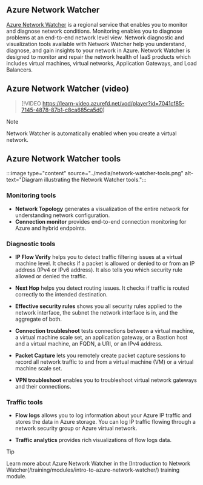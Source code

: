 
## Azure Network Watcher

[Azure Network Watcher](/azure/network-watcher/network-watcher-overview) is a regional service that enables you to monitor and diagnose network conditions. Monitoring enables you to diagnose problems at an end-to-end network level view. Network diagnostic and visualization tools available with Network Watcher help you understand, diagnose, and gain insights to your network in Azure. Network Watcher is designed to monitor and repair the network health of IaaS products which includes virtual machines, virtual networks, Application Gateways, and Load Balancers.

## Azure Network Watcher (video)

> [!VIDEO https://learn-video.azurefd.net/vod/player?id=7041cf85-7145-4878-87b1-c8ca685ca5d0]

> [!NOTE]
> Network Watcher is automatically enabled when you create a virtual network.

## Azure Network Watcher tools

:::image type="content" source="../media/network-watcher-tools.png" alt-text="Diagram illustrating the Network Watcher tools.":::

### Monitoring tools

- **Network Topology** generates a visualization of the entire network for understanding network configuration.
- **Connection monitor** provides end-to-end connection monitoring for Azure and hybrid endpoints.

### Diagnostic tools

- **IP Flow Verify** helps you to detect traffic filtering issues at a virtual machine level. It checks if a packet is allowed or denied to or from an IP address (IPv4 or IPv6 address). It also tells you which security rule allowed or denied the traffic.

- **Next Hop** helps you detect routing issues. It checks if traffic is routed correctly to the intended destination. 

- **Effective security rules** shows you all security rules applied to the network interface, the subnet the network interface is in, and the aggregate of both.

- **Connection troubleshoot** tests connections between a virtual machine, a virtual machine scale set, an application gateway, or a Bastion host and a virtual machine, an FQDN, a URI, or an IPv4 address. 

- **Packet Capture** lets you remotely create packet capture sessions to record all network traffic to and from a virtual machine (VM) or a virtual machine scale set.

- **VPN troubleshoot** enables you to troubleshoot virtual network gateways and their connections.

### Traffic tools

- **Flow logs** allows you to log information about your Azure IP traffic and stores the data in Azure storage. You can log IP traffic flowing through a network security group or Azure virtual network.

- **Traffic analytics** provides rich visualizations of flow logs data.

> [!TIP]
> Learn more about Azure Network Watcher in the [Introduction to Network Watcher(/training/modules/intro-to-azure-network-watcher/) training module.